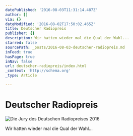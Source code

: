 ```yaml
---
datePublished: '2016-08-03T11:31:14.487Z'
author: []
via: {}
dateModified: '2016-08-02T17:50:02.465Z'
title: Deutscher Radiopreis
publisher: {}
description: Wir hatten wieder mal die Qual der Wahl...
starred: false
sourcePath: _posts/2016-08-03-deutscher-radiopreis.md
inFeed: true
hasPage: true
inNav: false
url: deutscher-radiopreis/index.html
_context: 'http://schema.org'
_type: Article

---
```

# Deutscher Radiopreis
![Die Jury des Deutschen Radiopreises 2016](https://imgflo.herokuapp.com/graph/vahj1ThiexotieMo/6a403409a94e5647a4875e0b8e2b9759/croprotate.jpg?cropheight=3499&cropwidth=5245&degrees=0&input=https%3A%2F%2Fthe-grid-user-content.s3-us-west-2.amazonaws.com%2Fecac9ba6-8656-4464-8e76-d4d794b20d4c.jpg&x=0&y=0)

Wir hatten wieder mal die Qual der Wahl...